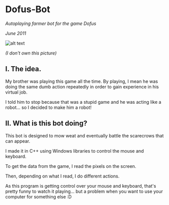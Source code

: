 Dofus-Bot
=========

*Autoplaying farmer bot for the game Dofus*

*June 2011*

![alt text](http://oi40.tinypic.com/o7t7qx.jpg)

*(I don't own this picture)*

I. The idea.
-----

My brother was playing this game all the time. By playing, I mean he was doing the same dumb action repeatedly in order to gain experience in his virtual job.

I told him to stop because that was a stupid game and he was acting like a robot... so I decided to make him a robot!


II. What is this bot doing?
-----

This bot is designed to mow weat and eventually battle the scarecrows that can appear.

I made it in C++ using Windows libraries to control the mouse and keyboard.

To get the data from the game, I read the pixels on the screen.

Then, depending on what I read, I do different actions.

As this program is getting control over your mouse and keyboard, that's pretty funny to watch it playing... but a problem when you want to use your computer for something else :D
